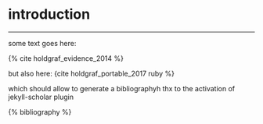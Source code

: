 # introduction

___

some text goes here:


{% cite holdgraf_evidence_2014 %}


but also here: {cite holdgraf_portable_2017 ruby %}

which should allow to generate a bibliographyh thx to the activation of jekyll-scholar plugin

{% bibliography %}

